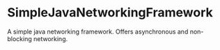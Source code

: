 # SimpleJavaNetworkingFramework
A simple java networking framework. Offers asynchronous and non-blocking networking.
